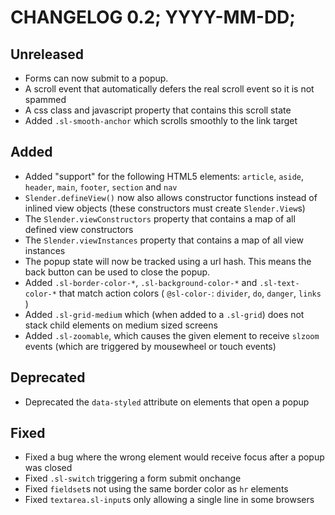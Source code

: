 # CHANGELOG 0.2; YYYY-MM-DD;

## Unreleased

* Forms can now submit to a popup.
* A scroll event that automatically defers the real scroll event so it is not spammed
* A css class and javascript property that contains this scroll state
* Added `.sl-smooth-anchor` which scrolls smoothly to the link target

## Added

* Added "support" for the following HTML5 elements: `article`, `aside`,
  `header`, `main`, `footer`, `section` and `nav`
* `Slender.defineView()` now also allows constructor functions instead of
  inlined view objects (these constructors must create `Slender.View`s)
* The `Slender.viewConstructors` property that contains a map of all defined
  view constructors
* The `Slender.viewInstances` property that contains a map of all view instances
* The popup state will now be tracked using a url hash. This means the back
  button can be used to close the popup.
* Added `.sl-border-color-*`, `.sl-background-color-*` and `.sl-text-color-*`
  that match action colors ( `@sl-color-`: `divider`, `do`, `danger`, `links` )
* Added `.sl-grid-medium` which (when added to a `.sl-grid`) does not stack
  child elements on medium sized screens
* Added `.sl-zoomable`, which causes the given element to receive `slzoom`
  events (which are triggered by mousewheel or touch events)

## Deprecated

* Deprecated the `data-styled` attribute on elements that open a popup

## Fixed

* Fixed a bug where the wrong element would receive focus after a popup was
  closed
* Fixed `.sl-switch` triggering a form submit onchange
* Fixed `fieldset`s not using the same border color as `hr` elements
* Fixed `textarea.sl-input`s only allowing a single line in some browsers
